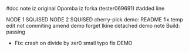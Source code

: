 #doc note iz original
Opomba iz forka (tester069691)
#added line

NODE 1 SQUISED
NODE 2 SQUISED
cherry-pick demo: README fix
temp edit not commiting
amend demo
forget lkine
detached demo note
Build: passing
- Fix: crash on divide by zer0
small typo fix DEMO
